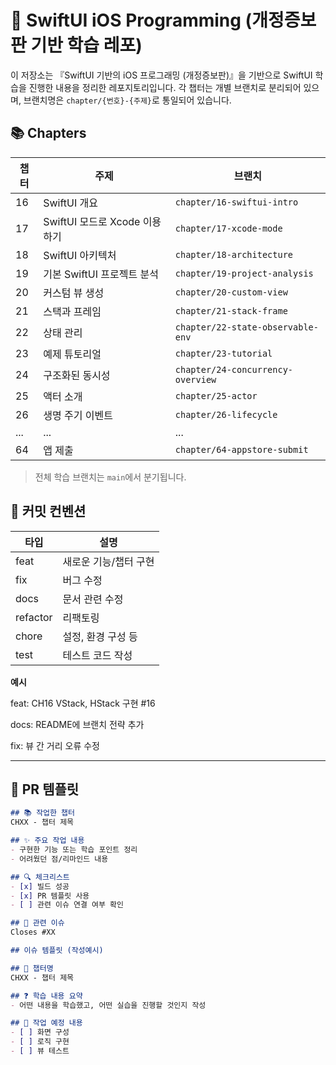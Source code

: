 # 📘 SwiftUI iOS Programming (개정증보판 기반 학습 레포)

이 저장소는 『SwiftUI 기반의 iOS 프로그래밍 (개정증보판)』을 기반으로 SwiftUI 학습을 진행한 내용을 정리한 레포지토리입니다. 각 챕터는 개별 브랜치로 분리되어 있으며, 브랜치명은 `chapter/{번호}-{주제}`로 통일되어 있습니다.

## 📚 Chapters

| 챕터 | 주제 | 브랜치 |
|------|------|--------|
| 16 | SwiftUI 개요 | `chapter/16-swiftui-intro` |
| 17 | SwiftUI 모드로 Xcode 이용하기 | `chapter/17-xcode-mode` |
| 18 | SwiftUI 아키텍처 | `chapter/18-architecture` |
| 19 | 기본 SwiftUI 프로젝트 분석 | `chapter/19-project-analysis` |
| 20 | 커스텀 뷰 생성 | `chapter/20-custom-view` |
| 21 | 스택과 프레임 | `chapter/21-stack-frame` |
| 22 | 상태 관리 | `chapter/22-state-observable-env` |
| 23 | 예제 튜토리얼 | `chapter/23-tutorial` |
| 24 | 구조화된 동시성 | `chapter/24-concurrency-overview` |
| 25 | 액터 소개 | `chapter/25-actor` |
| 26 | 생명 주기 이벤트 | `chapter/26-lifecycle` |
| ... | ... | ... |
| 64 | 앱 제출 | `chapter/64-appstore-submit` |


> 전체 학습 브랜치는 `main`에서 분기됩니다.


## 📝 커밋 컨벤션

| 타입 | 설명 |
|------|------|
| feat | 새로운 기능/챕터 구현 |
| fix | 버그 수정 |
| docs | 문서 관련 수정 |
| refactor | 리팩토링 |
| chore | 설정, 환경 구성 등 |
| test | 테스트 코드 작성 |

**예시**

feat: CH16 VStack, HStack 구현 #16

docs: README에 브랜치 전략 추가

fix: 뷰 간 거리 오류 수정

---

## 🔀 PR 템플릿

```md
## 📚 작업한 챕터
CHXX - 챕터 제목

## ✨ 주요 작업 내용
- 구현한 기능 또는 학습 포인트 정리
- 어려웠던 점/리마인드 내용

## 🔍 체크리스트
- [x] 빌드 성공
- [x] PR 템플릿 사용
- [ ] 관련 이슈 연결 여부 확인

## 📎 관련 이슈
Closes #XX

## 이슈 템플릿 (작성예시)

## 🧾 챕터명
CHXX - 챕터 제목

## ❓ 학습 내용 요약
- 어떤 내용을 학습했고, 어떤 실습을 진행할 것인지 작성

## 📌 작업 예정 내용
- [ ] 화면 구성
- [ ] 로직 구현
- [ ] 뷰 테스트